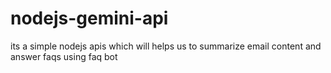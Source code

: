 # nodejs-gemini-api
its a simple nodejs apis which will helps us to summarize email content and answer faqs using faq bot
